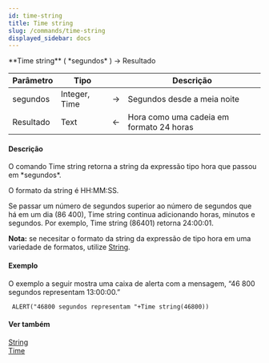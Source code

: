 ```yaml
---
id: time-string
title: Time string
slug: /commands/time-string
displayed_sidebar: docs
---
```


<!--REF #_command_.Time string.Syntax-->**Time string** ( *segundos* ) -> Resultado<!-- END REF-->
<!--REF #_command_.Time string.Params-->
| Parâmetro | Tipo |  | Descrição |
| --- | --- | --- | --- |
| segundos | Integer, Time | &rarr; | Segundos desde a meia noite |
| Resultado | Text | &larr; | Hora como uma cadeia em formato 24 horas |

<!-- END REF-->

#### Descrição 

<!--REF #_command_.Time string.Summary-->O comando Time string retorna a string da expressão tipo hora que passou em *segundos*.<!-- END REF-->

O formato da string é HH:MM:SS.

Se passar um número de segundos superior ao número de segundos que há em um dia (86 400), Time string continua adicionando horas, minutos e segundos. Por exemplo, Time string (86401) retorna 24:00:01.

**Nota:** se necesitar o formato da string da expressão de tipo hora em uma variedade de formatos, utilize [String](string.md "String").

#### Exemplo 

O exemplo a seguir mostra uma caixa de alerta com a mensagem, “46 800 segundos representam 13:00:00.”

```4d
 ALERT("46800 segundos representam "+Time string(46800))
```

#### Ver também 

[String](string.md)  
[Time](time.md)  
